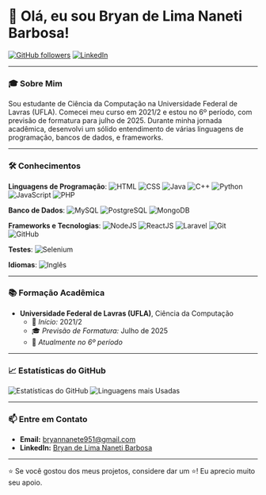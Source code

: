 # 👋 Olá, eu sou Bryan de Lima Naneti Barbosa!

[![GitHub followers](https://img.shields.io/github/followers/BryanNaneti.svg?style=social&label=Follow)](https://github.com/BryanNaneti) 
[![LinkedIn](https://img.shields.io/badge/LinkedIn-blue?style=flat&logo=linkedin&label=Connect)](https://www.linkedin.com/in/bryannaneti)

---

### 🎓 Sobre Mim

Sou estudante de Ciência da Computação na Universidade Federal de Lavras (UFLA). Comecei meu curso em 2021/2 e estou no 6º período, com previsão de formatura para julho de 2025. Durante minha jornada acadêmica, desenvolvi um sólido entendimento de várias linguagens de programação, bancos de dados, e frameworks.

---

### 🛠️ Conhecimentos

**Linguagens de Programação**:
![HTML](https://img.shields.io/badge/HTML-E34F26?style=flat&logo=html5&logoColor=white)
![CSS](https://img.shields.io/badge/CSS-1572B6?style=flat&logo=css3&logoColor=white)
![Java](https://img.shields.io/badge/Java-007396?style=flat&logo=java&logoColor=white)
![C++](https://img.shields.io/badge/C++-00599C?style=flat&logo=cplusplus&logoColor=white)
![Python](https://img.shields.io/badge/Python-3776AB?style=flat&logo=python&logoColor=white)
![JavaScript](https://img.shields.io/badge/JavaScript-F7DF1E?style=flat&logo=javascript&logoColor=black)
![PHP](https://img.shields.io/badge/PHP-777BB4?style=flat&logo=php&logoColor=white)

**Banco de Dados**:
![MySQL](https://img.shields.io/badge/MySQL-4479A1?style=flat&logo=mysql&logoColor=white)
![PostgreSQL](https://img.shields.io/badge/PostgreSQL-336791?style=flat&logo=postgresql&logoColor=white)
![MongoDB](https://img.shields.io/badge/MongoDB-47A248?style=flat&logo=mongodb&logoColor=white)

**Frameworks e Tecnologias**:
![NodeJS](https://img.shields.io/badge/Node.js-339933?style=flat&logo=nodedotjs&logoColor=white)
![ReactJS](https://img.shields.io/badge/ReactJS-61DAFB?style=flat&logo=react&logoColor=black)
![Laravel](https://img.shields.io/badge/Laravel-FF2D20?style=flat&logo=laravel&logoColor=white)
![Git](https://img.shields.io/badge/Git-F05032?style=flat&logo=git&logoColor=white)
![GitHub](https://img.shields.io/badge/GitHub-181717?style=flat&logo=github&logoColor=white)

**Testes**:
![Selenium](https://img.shields.io/badge/Selenium-43B02A?style=flat&logo=selenium&logoColor=white)

**Idiomas**:
![Inglês](https://img.shields.io/badge/Ingl%C3%AAs-B%C3%A1sico-blue)

---

### 📚 Formação Acadêmica

- **Universidade Federal de Lavras (UFLA)**, Ciência da Computação
  - 📅 *Início:* 2021/2
  - 🎓 *Previsão de Formatura:* Julho de 2025
  - 🎯 *Atualmente no 6º período*

---



### 📈 Estatísticas do GitHub

![Estatísticas do GitHub](https://github-readme-stats.vercel.app/api?username=BryanNaneti&show_icons=true&theme=radical)
![Linguagens mais Usadas](https://github-readme-stats.vercel.app/api/top-langs/?username=BryanNaneti&layout=compact&theme=radical)

---

### 📫 Entre em Contato

- **Email:** [bryannanete951@gmail.com](mailto:bryannanete951@gmail.com)
- **LinkedIn:** [Bryan de Lima Naneti Barbosa](https://www.linkedin.com/in/bryannaneti)

---

⭐️ Se você gostou dos meus projetos, considere dar um ⭐️! Eu aprecio muito seu apoio.

